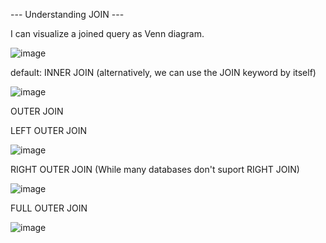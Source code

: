 --- Understanding JOIN --- 

I can visualize a joined query as Venn diagram. 

![image](https://user-images.githubusercontent.com/100898040/213020683-47453dd7-f1f2-4cb2-a06b-6703126ccd50.png)


default: INNER JOIN (alternatively, we can use the JOIN keyword by itself) 

![image](https://user-images.githubusercontent.com/100898040/213021095-aad48ff8-a345-4a11-96d1-8999ff6feef6.png)



OUTER JOIN

LEFT OUTER JOIN

![image](https://user-images.githubusercontent.com/100898040/213022101-baef4b67-3932-4886-809b-69778475dc39.png)

RIGHT OUTER JOIN (While many databases don't suport RIGHT JOIN)

![image](https://user-images.githubusercontent.com/100898040/213022192-459d29ce-82c3-4b32-a174-c5bff9243248.png)

FULL OUTER JOIN

![image](https://user-images.githubusercontent.com/100898040/213022346-b6fd45b7-28d9-4673-a8ba-6006ff255f9d.png)
